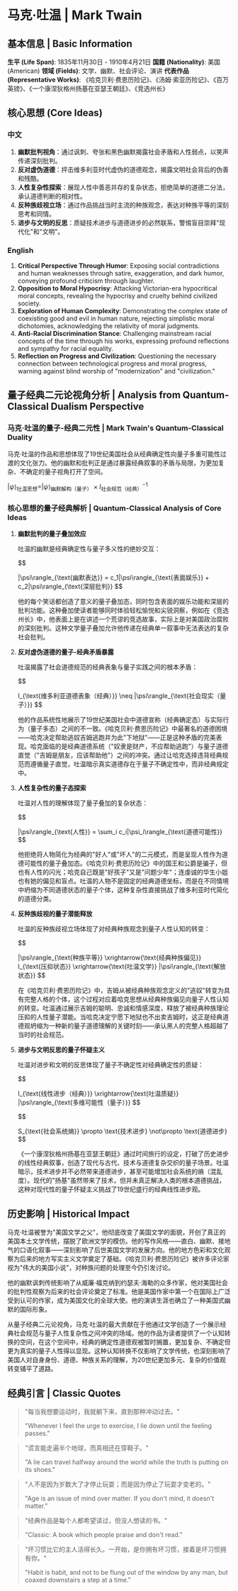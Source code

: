 # 马克·吐温 | Mark Twain

## 基本信息 | Basic Information

**生平 (Life Span)**: 1835年11月30日 - 1910年4月21日
**国籍 (Nationality)**: 美国 (American)
**领域 (Fields)**: 文学、幽默、社会评论、演讲
**代表作品 (Representative Works)**: 《哈克贝利·费恩历险记》、《汤姆·索亚历险记》、《百万英镑》、《一个康涅狄格州扬基在亚瑟王朝廷》、《竞选州长》

## 核心思想 (Core Ideas)

### 中文
1. **幽默批判视角**：通过讽刺、夸张和黑色幽默揭露社会矛盾和人性弱点，以笑声传递深刻批判。
2. **反对虚伪道德**：抨击维多利亚时代虚伪的道德观念，揭露文明社会背后的伪善和残酷。
3. **人性复杂性探索**：展现人性中善恶并存的复杂状态，拒绝简单的道德二分法，承认道德判断的相对性。
4. **反种族歧视立场**：通过作品挑战当时主流的种族观念，表达对种族平等的深刻思考和同情。
5. **进步与文明的反思**：质疑技术进步与道德进步的必然联系，警惕盲目崇拜"现代化"和"文明"。

### English
1. **Critical Perspective Through Humor**: Exposing social contradictions and human weaknesses through satire, exaggeration, and dark humor, conveying profound criticism through laughter.
2. **Opposition to Moral Hypocrisy**: Attacking Victorian-era hypocritical moral concepts, revealing the hypocrisy and cruelty behind civilized society.
3. **Exploration of Human Complexity**: Demonstrating the complex state of coexisting good and evil in human nature, rejecting simplistic moral dichotomies, acknowledging the relativity of moral judgments.
4. **Anti-Racial Discrimination Stance**: Challenging mainstream racial concepts of the time through his works, expressing profound reflections and sympathy for racial equality.
5. **Reflection on Progress and Civilization**: Questioning the necessary connection between technological progress and moral progress, warning against blind worship of "modernization" and "civilization."

## 量子经典二元论视角分析 | Analysis from Quantum-Classical Dualism Perspective

### 马克·吐温的量子-经典二元性 | Mark Twain's Quantum-Classical Duality

马克·吐温的作品和思想体现了19世纪美国社会从经典确定性向量子多重可能性过渡的文化张力。他的幽默和批判正是通过暴露经典叙事的矛盾与局限，为更加复杂、不确定的量子视角打开了空间。

$`
|\psi\rangle_{\text{吐温思想}} = |\psi\rangle_{\text{幽默解构（量子）}} \times I_{\text{社会规范（经典）}}^{-1}
`$

### 核心思想的量子经典解析 | Quantum-Classical Analysis of Core Ideas

1. **幽默批判的量子叠加效应**

   吐温的幽默是经典确定性与量子多义性的绝妙交互：

   $$

   |\psi\rangle_{\text{幽默表达}} = c_1|\psi\rangle_{\text{表面娱乐}} + c_2|\psi\rangle_{\text{深层批判}}
   $$

   他的每个笑话都创造了意义的量子叠加态，同时包含表面的娱乐功能和深层的批判功能。这种叠加使读者能够同时体验轻松愉悦和尖锐洞察，例如在《竞选州长》中，他表面上是在讲述一个荒谬的竞选故事，实际上是对美国政治腐败的深刻批判。这种文学量子叠加允许他传递在经典单一叙事中无法表达的复杂社会批判。

2. **反对虚伪道德的量子-经典矛盾暴露**

   吐温揭露了社会道德规范的经典表象与量子实践之间的根本矛盾：

   $$

   I_{\text{维多利亚道德表象（经典）}} \neq |\psi\rangle_{\text{社会现实（量子）}}
   $$

   他的作品系统性地展示了19世纪美国社会中道德宣称（经典确定态）与实际行为（量子多态）之间的不一致。《哈克贝利·费恩历险记》中最著名的道德困境——哈克决定帮助逃奴吉姆逃跑并为此"下地狱"——正是这种矛盾的完美表现。哈克面临的是经典道德系统（"奴隶是财产，不应帮助逃跑"）与量子道德直觉（"吉姆是朋友，应该帮助他"）之间的冲突。通过让哈克选择违背经典规范而遵循量子直觉，吐温暗示真实道德存在于量子不确定性中，而非经典规定中。

3. **人性复杂性的量子态探索**

   吐温对人性的理解体现了量子叠加的复杂状态：

   $$

   |\psi\rangle_{\text{人性}} = \sum_i c_i|\psi_i\rangle_{\text{道德可能性}}
   $$

   他拒绝将人物简化为经典的"好人"或"坏人"的二元模式，而是呈现人性作为道德可能性的量子叠加态。《哈克贝利·费恩历险记》中的国王和公爵是骗子，但也有人性的闪光；哈克自己既是"好孩子"又是"问题少年"；连虔诚的华生小姐也有她的偏见和盲点。吐温的人物不是固定的经典道德坐标，而是在不同情境中坍缩为不同道德状态的量子个体，这种复杂性直接挑战了维多利亚时代简化的道德分类。

4. **反种族歧视的量子潜能释放**

   吐温的反种族歧视立场体现了对经典种族观念到量子人性认知的转变：

   $$

   |\psi\rangle_{\text{种族平等}} \xrightarrow{\text{经典种族偏见}} I_{\text{压抑状态}} \xrightarrow{\text{吐温文学}} |\psi\rangle_{\text{解放状态}}
   $$

   在《哈克贝利·费恩历险记》中，吉姆从被经典种族观念定义的"逃奴"转变为具有完整人格的个体，这个过程对应着哈克思想从经典种族偏见向量子人性认知的转变。吐温通过展示吉姆的聪明、忠诚和情感深度，释放了被经典种族理论压抑的人性量子潜能。当哈克决定宁愿下地狱也不出卖吉姆时，这正是经典道德观坍缩为一种新的量子道德理解的关键时刻——承认黑人的完整人格超越了当时的社会规范。

5. **进步与文明反思的量子怀疑主义**

   吐温对进步和文明的反思体现了量子不确定性对经典确定性的质疑：

   $$

   I_{\text{线性进步（经典）}} \xrightarrow{\text{吐温质疑}} |\psi\rangle_{\text{多维可能性（量子）}}
   $$

   $$

   S_{\text{社会系统熵}} \propto \text{技术进步} \not\propto \text{道德进步}
   $$

   《一个康涅狄格州扬基在亚瑟王朝廷》通过时间旅行的设定，打破了历史进步的线性经典叙事，创造了现代与古代、技术与道德复杂交织的量子场景。吐温暗示，技术进步并不必然带来道德进步，甚至可能增加社会系统的熵（混乱度）。现代的"扬基"虽然带来了技术，但并未真正解决人类的根本道德挑战，这种对现代性的量子怀疑主义挑战了19世纪盛行的经典线性进步观。

## 历史影响 | Historical Impact

马克·吐温被誉为"美国文学之父"，他彻底改变了美国文学的面貌，开创了真正的美国本土文学传统，摆脱了欧洲文学的模仿。他的写作风格——直白、幽默、接地气的口语化叙事——深刻影响了后世美国文学的发展方向。他的地方色彩和文化观察为后来的地方写实主义文学奠定了基础。《哈克贝利·费恩历险记》被许多评论家视为"伟大的美国小说"，对种族问题的处理至今仍引发讨论。

他的幽默讽刺传统影响了从威廉·福克纳到约瑟夫·海勒的众多作家，他对美国社会的批判性观察为后来的社会评论奠定了标准。他是美国作家中第一个在国际上广泛受到认可的作家，成为美国文化的全球大使。他的演讲生涯也确立了一种美国式幽默的国际形象。

从量子经典二元论视角，马克·吐温的最大贡献在于他通过文学创造了一个展示经典社会规范与量子人性复杂性之间冲突的场域。他的作品为读者提供了一个认知转换的空间，在这个空间中，经典的确定性道德观被暂时搁置，更加复杂、不确定但更为真实的量子人性得以显现。这种认知转换不仅影响了文学传统，也深刻影响了美国人对自身身份、道德、种族关系的理解，为20世纪更加多元、复杂的价值观转变铺平了道路。

## 经典引言 | Classic Quotes

> "每当我想要运动时，我就躺下来，直到那种冲动过去。"
>
> "Whenever I feel the urge to exercise, I lie down until the feeling passes."

> "谎言能走遍半个地球，而真相还在穿鞋子。"
>
> "A lie can travel halfway around the world while the truth is putting on its shoes."

> "人不是因为岁数大了才停止玩耍；而是因为停止了玩耍才变老的。"
>
> "Age is an issue of mind over matter. If you don't mind, it doesn't matter."

> "经典作品是每个人都希望读过，但没人想读的书。"
>
> "Classic: A book which people praise and don't read."

> "坏习惯比它的主人活得长久。一开始，是你拥有坏习惯，接着是坏习惯拥有你。"
>
> "Habit is habit, and not to be flung out of the window by any man, but coaxed downstairs a step at a time."